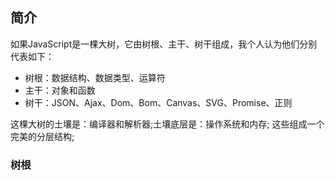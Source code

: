## 简介
如果JavaScript是一棵大树，它由树根、主干、树干组成，我个人认为他们分别代表如下：

* 树根：数据结构、数据类型、运算符
* 主干：对象和函数
* 树干：JSON、Ajax、Dom、Bom、Canvas、SVG、Promise、正则

这棵大树的土壤是：编译器和解析器;土壤底层是：操作系统和内存; 这些组成一个完美的分层结构;


### 树根
